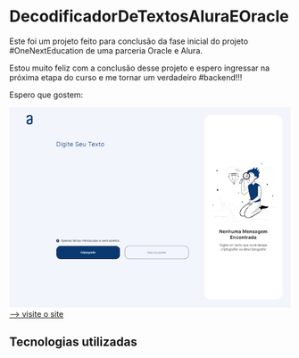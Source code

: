 # DecodificadorDeTextosAluraEOracle

Este foi um projeto feito para conclusão da fase inicial do projeto 
#OneNextEducation de uma parceria Oracle e Alura.

Estou muito feliz com a conclusão desse projeto e espero ingressar 
na próxima etapa do curso e me tornar um verdadeiro #backend!!!

Espero que gostem:

<a href="https://kaikaciole.github.io/decodificador-de-textos-alura-e-oracle/" target="blank"> <img src="./img/Captura de tela 2024-07-08 192820.png" alt=""></a>
<a href="https://kaikaciole.github.io/decodificador-de-textos-alura-e-oracle/" target="blank">--> visite o site</a>


## Tecnologias utilizadas



